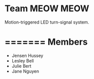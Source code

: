
Team MEOW MEOW
========

Motion-triggered LED turn-signal system.

=======
Members
=======

* Jensen Hussey
* Lesley Bell
* Julie Bert
* Jane Nguyen

